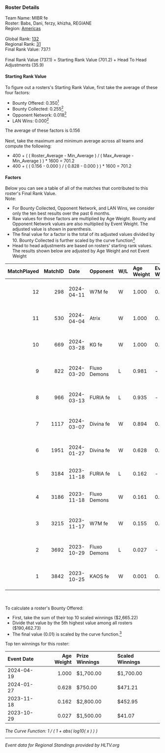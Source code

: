 ### Roster Details<br />
Team Name: MIBR fe<br />
Roster: Babs, Dani, ferzy, khizha, REGIANE<br />
Region: [Americas]( ../standings_americas.md)<br />
<br />
Global Rank: [132](../standings_global.md)<br />
Regional Rank: [31]( ../standings_americas.md)<br />
Final Rank Value:  737.1<br />
<br />
Final Rank Value (737.1) = Starting Rank Value (701.2) + Head To Head Adjustments (35.9)<br />

#### Starting Rank Value<br />
To figure out a rosters's Starting Rank Value, first take the average of these four factors:<br />
- Bounty Offered: 0.350[<sup>1</sup>](#table2)
- Bounty Collected: 0.255[<sup>2</sup>](#table1)
- Opponent Network: 0.018[<sup>2</sup>](#table1)
- LAN Wins: 0.000[<sup>2</sup>](#table1)

The average of these factors is 0.156<br />
<br />
Next, take the maximum and minimum average across all teams and compute the following:<br />
- 400 + ( ( Roster_Average - Min_Average ) / ( Max_Average - Min_Average ) ) * 1600 = 701.2
- 400 + ( ( 0.156 - 0.000 ) / ( 0.828 - 0.000 ) ) * 1600 = 701.2


#### Factors<br />
Below you can see a table of all of the matches that contributed to this roster's Final Rank Value.<br />
Note:<br />

- For Bounty Collected, Opponent Network, and LAN Wins, we consider only the ten best results over the past 6 months.
- Raw values for those factors are multiplied by Age Weight. Bounty and Opponent Network values are also multiplied by Event Weight. The adjusted value is shown in parenthesis.
- The final value for a factor is the total of its adjusted values divided by 10. Bounty Collected is further scaled by the curve function[<sup>3</sup>](#curveFunction)
- Head to head adjustments are based on rosters' starting rank values. The results shown below are adjusted by Age Weight and not Event Weight
<span id="table1"></span><br />


| MatchPlayed | MatchID | Date       | Opponent     | W/L | Age Weight | Event Weight | Bounty Collected | Opponent Network | LAN Wins  | H2H Adjustment | Participating Roster                   |
| -: | -: | :- | :- | :- | :- | :- | :- | :- | :- | -: | :- |
|          12 |     298 | 2024-04-11 | W7M fe       | W   | 1.000      | 0.332        | 0.008 (0.003)    | 0.127 (0.042)    | 0 (0.000) |          11.88 | Babs, Dani, ferzy, khizha, REGIANE     |
|          11 |     530 | 2024-04-04 | Atrix        | W   | 1.000      | 0.332        | 0.008 (0.003)    | 0.185 (0.062)    | 0 (0.000) |          14.18 | Babs, Dani, ferzy, khizha, REGIANE     |
|          10 |     669 | 2024-03-28 | KG fe        | W   | 1.000      | 0.332        | 0.005 (0.002)    | 0.036 (0.012)    | 0 (0.000) |          10.19 | Babs, Dani, ferzy, khizha, REGIANE     |
|           9 |     822 | 2024-03-20 | Fluxo Demons | L   | 0.981      | -            | -                | -                | -         |         -11.13 | Babs, Dani, ferzy, khizha, REGIANE     |
|           8 |     966 | 2024-03-13 | FURIA fe     | L   | 0.935      | -            | -                | -                | -         |         -12.54 | Babs, Dani, ferzy, khizha, REGIANE     |
|           7 |    1117 | 2024-03-07 | Divina fe    | W   | 0.894      | 0.332        | 0.007 (0.002)    | 0.089 (0.026)    | 0 (0.000) |          11.88 | Babs, Dani, ferzy, khizha, REGIANE     |
|           6 |    1951 | 2024-01-27 | Divina fe    | W   | 0.628      | 0.250        | 0.007 (0.001)    | 0.089 (0.014)    | 0 (0.000) |           8.68 | Babs, Dani, ferzy, khizha, REGIANE     |
|           5 |    3184 | 2023-11-18 | FURIA fe     | L   | 0.162      | -            | -                | -                | -         |          -2.18 | Babs, chjna, Dani, ferzy, khizha       |
|           4 |    3186 | 2023-11-18 | Fluxo Demons | W   | 0.161      | 0.338        | 0.025 (0.001)    | 0.375 (0.020)    | 0 (0.000) |           3.05 | Babs, chjna, ferzy, khizha, REGIANE    |
|           3 |    3215 | 2023-11-17 | W7M fe       | W   | 0.155      | 0.338        | 0.008 (0.000)    | 0.127 (0.007)    | 0 (0.000) |           2.21 | Babs, chjna, ferzy, khizha, REGIANE    |
|           2 |    3692 | 2023-10-29 | Fluxo Demons | L   | 0.027      | -            | -                | -                | -         |          -0.34 | bizinha, chjna, ferzy, khizha, REGIANE |
|           1 |    3842 | 2023-10-25 | KAOS fe      | W   | 0.001      | 0.328        | 0.000 (0.000)    | 0.000 (0.000)    | 0 (0.000) |           0.00 | bizinha, chjna, ferzy, khizha, REGIANE |

<br />
<span id="table2"></span><br />
To calculate a roster's Bounty Offered:<br />

- First, take the sum of their top 10 scaled winnings ($2,665.22)
- Divide that value by the 5th highest value among all rosters ($190,462.73)
- The final value (0.01) is scaled by the curve function.[<sup>3</sup>](#curveFunction)

Top ten winnings for this roster:<br />

| Event Date | Age Weight | Prize Winnings | Scaled Winnings |
| :- | -: | :- | :- |
| 2024-04-19 |      1.000 | $1,700.00      | $1,700.00       |
| 2024-01-27 |      0.628 | $750.00        | $471.21         |
| 2023-11-18 |      0.162 | $2,800.00      | $452.95         |
| 2023-10-29 |      0.027 | $1,500.00      | $41.07          |


<span id="curveFunction"></span>_The Curve Function: 1 / ( 1 + abs( log10( x ) ) )_<br />

---
_Event data for Regional Standings provided by HLTV.org_<br />
